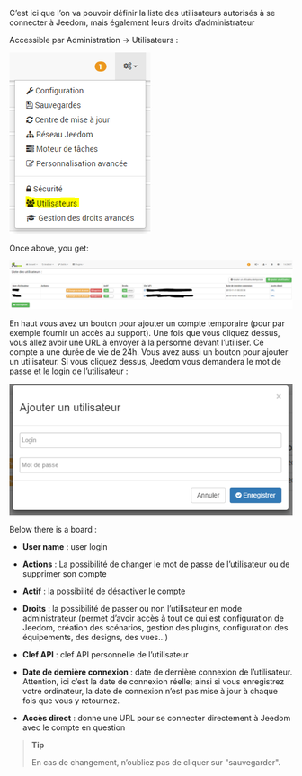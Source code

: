 C’est ici que l’on va pouvoir définir la liste des utilisateurs autorisés à se connecter à Jeedom, mais également leurs droits d’administrateur

Accessible par Administration → Utilisateurs :

![](../images/user.png)

Once above, you get:

![](../images/user2.png)

En haut vous avez un bouton pour ajouter un compte temporaire (pour par exemple fournir un accès au support). Une fois que vous cliquez dessus, vous allez avoir une URL à envoyer à la personne devant l’utiliser. Ce compte a une durée de vie de 24h. Vous avez aussi un bouton pour ajouter un utilisateur. Si vous cliquez dessus, Jeedom vous demandera le mot de passe et le login de l’utilisateur :

![](../images/user3.png)

Below there is a board :

-   **User name** : user login

-   **Actions** : La possibilité de changer le mot de passe de l’utilisateur ou de supprimer son compte

-   **Actif** : la possibilité de désactiver le compte

-   **Droits** : la possibilité de passer ou non l’utilisateur en mode administrateur (permet d’avoir accès à tout ce qui est configuration de Jeedom, création des scénarios, gestion des plugins, configuration des équipements, des designs, des vues…)

-   **Clef API** : clef API personnelle de l’utilisateur

-   **Date de dernière connexion** : date de dernière connexion de l’utilisateur. Attention, ici c’est la date de connexion réelle; ainsi si vous enregistrez votre ordinateur, la date de connexion n’est pas mise à jour à chaque fois que vous y retournez.

-   **Accès direct** : donne une URL pour se connecter directement à Jeedom avec le compte en question

> **Tip**
>
> En cas de changement, n’oubliez pas de cliquer sur "sauvegarder".

